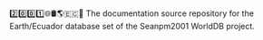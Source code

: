 2️⃣️0️⃣️0️⃣️1️⃣️🌐️🛢️🌎️🇪🇨️📖️ The documentation source repository for the Earth/Ecuador database set of the Seanpm2001 WorldDB project. 
